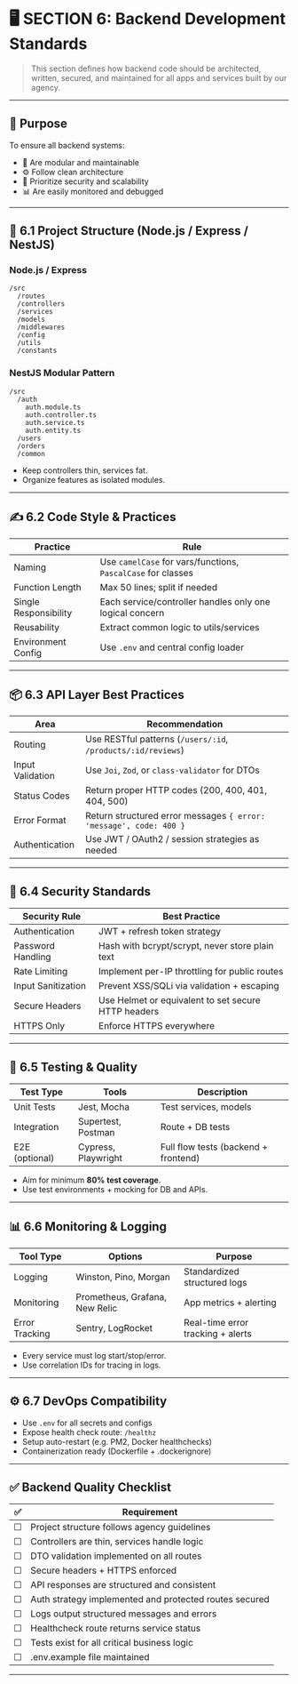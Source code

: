 # 🖥️ SECTION 6: Backend Development Standards

> This section defines how backend code should be architected, written, secured, and maintained for all apps and services built by our agency.

---

## 🎯 Purpose
To ensure all backend systems:
- 🧱 Are modular and maintainable
- ⚙️ Follow clean architecture
- 🔐 Prioritize security and scalability
- 📊 Are easily monitored and debugged

---

## 🧱 6.1 Project Structure (Node.js / Express / NestJS)

### Node.js / Express
```
/src
  /routes
  /controllers
  /services
  /models
  /middlewares
  /config
  /utils
  /constants
```

### NestJS Modular Pattern
```
/src
  /auth
    auth.module.ts
    auth.controller.ts
    auth.service.ts
    auth.entity.ts
  /users
  /orders
  /common
```

- Keep controllers thin, services fat.
- Organize features as isolated modules.

---

## ✍️ 6.2 Code Style & Practices

| Practice                 | Rule                                                                 |
|--------------------------|----------------------------------------------------------------------|
| Naming                  | Use `camelCase` for vars/functions, `PascalCase` for classes          |
| Function Length         | Max 50 lines; split if needed                                         |
| Single Responsibility   | Each service/controller handles only one logical concern              |
| Reusability             | Extract common logic to utils/services                                |
| Environment Config      | Use `.env` and central config loader                                  |

---

## 📦 6.3 API Layer Best Practices

| Area              | Recommendation                                                             |
|-------------------|-----------------------------------------------------------------------------|
| Routing           | Use RESTful patterns (`/users/:id`, `/products/:id/reviews`)               |
| Input Validation  | Use `Joi`, `Zod`, or `class-validator` for DTOs                            |
| Status Codes      | Return proper HTTP codes (200, 400, 401, 404, 500)                         |
| Error Format      | Return structured error messages `{ error: 'message', code: 400 }`        |
| Authentication    | Use JWT / OAuth2 / session strategies as needed                           |

---

## 🔐 6.4 Security Standards

| Security Rule             | Best Practice                                                   |
|---------------------------|------------------------------------------------------------------|
| Authentication            | JWT + refresh token strategy                                     |
| Password Handling         | Hash with bcrypt/scrypt, never store plain text                 |
| Rate Limiting             | Implement per-IP throttling for public routes                   |
| Input Sanitization        | Prevent XSS/SQLi via validation + escaping                      |
| Secure Headers            | Use Helmet or equivalent to set secure HTTP headers             |
| HTTPS Only                | Enforce HTTPS everywhere                                        |

---

## 🧪 6.5 Testing & Quality

| Test Type      | Tools               | Description                                  |
|----------------|---------------------|----------------------------------------------|
| Unit Tests     | Jest, Mocha         | Test services, models                        |
| Integration    | Supertest, Postman  | Route + DB tests                             |
| E2E (optional) | Cypress, Playwright | Full flow tests (backend + frontend)         |

- Aim for minimum **80% test coverage**.
- Use test environments + mocking for DB and APIs.

---

## 📊 6.6 Monitoring & Logging

| Tool Type      | Options                                | Purpose                                  |
|----------------|----------------------------------------|------------------------------------------|
| Logging        | Winston, Pino, Morgan                  | Standardized structured logs             |
| Monitoring     | Prometheus, Grafana, New Relic         | App metrics + alerting                   |
| Error Tracking | Sentry, LogRocket                      | Real-time error tracking + alerts        |

- Every service must log start/stop/error.
- Use correlation IDs for tracing in logs.

---

## ⚙️ 6.7 DevOps Compatibility

- Use `.env` for all secrets and configs
- Expose health check route: `/healthz`
- Setup auto-restart (e.g. PM2, Docker healthchecks)
- Containerization ready (Dockerfile + .dockerignore)

---

## ✅ Backend Quality Checklist

| ✅ | Requirement                                                    |
|----|----------------------------------------------------------------|
| ☐  | Project structure follows agency guidelines                    |
| ☐  | Controllers are thin, services handle logic                    |
| ☐  | DTO validation implemented on all routes                      |
| ☐  | Secure headers + HTTPS enforced                               |
| ☐  | API responses are structured and consistent                   |
| ☐  | Auth strategy implemented and protected routes secured        |
| ☐  | Logs output structured messages and errors                    |
| ☐  | Healthcheck route returns service status                      |
| ☐  | Tests exist for all critical business logic                   |
| ☐  | .env.example file maintained                                  |

---

